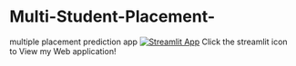 # Multi-Student-Placement-
multiple placement prediction app
[![Streamlit App](https://static.streamlit.io/badges/streamlit_badge_black_white.svg)](https://sparka.streamlit.app/)
Click the  streamlit icon to View my Web application!
